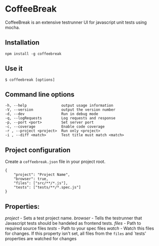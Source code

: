 CoffeeBreak
===========

CoffeeBreak is an extensive testrunner UI for javascript unit tests using mocha.


Installation
------------
    npm install -g coffeebreak


Use it
------
    $ coffeebreak [options]


Command line options
--------------------
    -h, --help                output usage information
    -V, --version             output the version number
    -d, --dev                 Run in debug mode
    -q, --logRequests         Log requests and response
    -p, --port <port>         Set server port
    -c, --coverage            Enable code coverage
    -r , --project <project>  Run only <project>
    -i , --diff <match>       Test title must match <match>

Project configuration
---------------------

Create a `coffeebreak.json` file in your project root.

    {
        "project": "Project Name",
        "browser": true,
        "files": ["src/**/*.js"],
        "tests": ["tests/**/*.spec.js"]
    }


Properties:
-----------

*project* - Sets a test project name.
*browser* - Tells the testrunner that Javascript tests should be handeled as frontend tests.
*files* - Path to required source files
*tests* - Path to your spec files
*watch* - Watch this files for changes. If this property isn't set, all files from the `files` and `tests' properties are watched for changes
